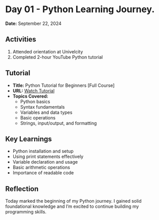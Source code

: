 # Day 01 - Python Learning Journey.

**Date:** September 22, 2024

## Activities

1. Attended orientation at Univelcity
2. Completed 2-hour YouTube Python tutorial

## Tutorial

- **Title:** Python Tutorial for Beginners [Full Course]
- **URL:** [Watch Tutorial](https://www.youtube.com/watch?v=K5KVEU3aaeQ&t=14s)
- **Topics Covered:**
  - Python basics
  - Syntax fundamentals
  - Variables and data types
  - Basic operations
  - Strings, input/output, and formatting

## Key Learnings

- Python installation and setup
- Using print statements effectively
- Variable declaration and usage
- Basic arithmetic operations
- Importance of readable code

## Reflection

Today marked the beginning of my Python journey. I gained solid foundational knowledge and I’m excited to continue building my programming skills.
